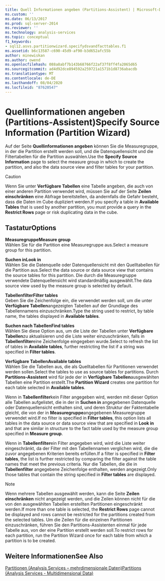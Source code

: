 ```yaml
---
title: Quell Informationen angeben (Partitions-Assistent) | Microsoft-Dokumentation
ms.custom: ''
ms.date: 06/13/2017
ms.prod: sql-server-2014
ms.reviewer: ''
ms.technology: analysis-services
ms.topic: conceptual
f1_keywords:
- sql12.asvs.partitionwizard.specifydsvandfacttables.f1
ms.assetid: b6c13587-c690-45d9-af90-b3d652afc55b
author: minewiskan
ms.author: owend
ms.openlocfilehash: 088a8abf7b143b68766f22af37f8ff4fa2065d65
ms.sourcegitcommit: ad4d92dce894592a259721a1571b1d8736abacdb
ms.translationtype: MT
ms.contentlocale: de-DE
ms.lasthandoff: 08/04/2020
ms.locfileid: "87620547"
---
```

# <a name="specify-source-information-partition-wizard"></a><span data-ttu-id="587e6-102">Quellinformationen angeben (Partitions-Assistent)</span><span class="sxs-lookup"><span data-stu-id="587e6-102">Specify Source Information (Partition Wizard)</span></span>
  <span data-ttu-id="587e6-103">Auf der Seite **Quellinformationen angeben** können Sie die Measuregruppe, in der die Partition erstellt werden soll, und die Datenquellensicht und die Filtertabellen für die Partition auswählen.</span><span class="sxs-lookup"><span data-stu-id="587e6-103">Use the **Specify Source Information** page to select the measure group in which to create the partition, and also the data source view and filter tables for your partition.</span></span>  
  
> [!CAUTION]  
>  <span data-ttu-id="587e6-104"> Wenn Sie unter **Verfügbare Tabellen** eine Tabelle angeben, die auch von einer anderen Partition verwendet wird, müssen Sie auf der Seite **Zeilen einschränken** eine Abfrage bereitstellen, da andernfalls die Gefahr besteht, dass die Daten im Cube dupliziert werden.</span><span class="sxs-lookup"><span data-stu-id="587e6-104">If you specify a table in **Available Tables** that is used by another partition, you must provide a query in the **Restrict Rows** page or risk duplicating data in the cube.</span></span>  
  
## <a name="options"></a><span data-ttu-id="587e6-105">Tastatur</span><span class="sxs-lookup"><span data-stu-id="587e6-105">Options</span></span>  
 <span data-ttu-id="587e6-106">**Measuregruppe**</span><span class="sxs-lookup"><span data-stu-id="587e6-106">**Measure group**</span></span>  
 <span data-ttu-id="587e6-107">Wählen Sie für die Partition eine Measuregruppe aus.</span><span class="sxs-lookup"><span data-stu-id="587e6-107">Select a measure group for this partition.</span></span>  
  
 <span data-ttu-id="587e6-108">**Suchen in**</span><span class="sxs-lookup"><span data-stu-id="587e6-108">**Look in**</span></span>  
 <span data-ttu-id="587e6-109">Wählen Sie die Datenquelle oder Datenquellensicht mit den Quelltabellen für die Partition aus.</span><span class="sxs-lookup"><span data-stu-id="587e6-109">Select the data source or data source view that contains the source tables for this partition.</span></span> <span data-ttu-id="587e6-110">Die durch die Measuregruppe verwendete Datenquellensicht wird standardmäßig ausgewählt.</span><span class="sxs-lookup"><span data-stu-id="587e6-110">The data source view used by the measure group is selected by default.</span></span>  
  
 <span data-ttu-id="587e6-111">**Tabellenfilter**</span><span class="sxs-lookup"><span data-stu-id="587e6-111">**Filter tables**</span></span>  
 <span data-ttu-id="587e6-112">Geben Sie die Zeichenfolge ein, die verwendet werden soll, um die unter **Verfügbare Tabellen**angezeigten Tabellen auf der Grundlage des Tabellennamens einzuschränken.</span><span class="sxs-lookup"><span data-stu-id="587e6-112">Type the string used to restrict, by table name, the tables displayed in **Available tables**.</span></span>  
  
 <span data-ttu-id="587e6-113">**Suchen nach Tabellen**</span><span class="sxs-lookup"><span data-stu-id="587e6-113">**Find tables**</span></span>  
 <span data-ttu-id="587e6-114">Wählen Sie diese Option aus, um die Liste der Tabellen unter **Verfügbare Tabellen**zu aktualisieren und die Liste weiter einzuschränken, falls in **Tabellenfilter**eine Zeichenfolge eingegeben wurde.</span><span class="sxs-lookup"><span data-stu-id="587e6-114">Select to refresh the list of tables in **Available tables**, further restricting the list if a string was specified in **Filter tables**.</span></span>  
  
 <span data-ttu-id="587e6-115">**Verfügbare Tabellen**</span><span class="sxs-lookup"><span data-stu-id="587e6-115">**Available tables**</span></span>  
 <span data-ttu-id="587e6-116">Wählen Sie die Tabellen aus, die als Quelltabellen für Partitionen verwendet werden sollen.</span><span class="sxs-lookup"><span data-stu-id="587e6-116">Select the tables to use as source tables for partitions.</span></span> <span data-ttu-id="587e6-117">Durch **Partitions-Assistent** wird für jede der in **Verfügbare Tabellen**ausgewählten Tabellen eine Partition erstellt.</span><span class="sxs-lookup"><span data-stu-id="587e6-117">The **Partition Wizard** creates one partition for each table selected in **Available tables**.</span></span>  
  
 <span data-ttu-id="587e6-118">Wenn in **Tabellenfilter**kein Filter angegeben wird, werden mit dieser Option alle Tabellen aufgelistet, die in der in **Suchen in** angegebenen Datenquelle oder Datenquellensicht enthalten sind, und deren Struktur der Faktentabelle gleicht, die von der in **Measuregruppe**angegebenen Measuregruppe verwendet wird.</span><span class="sxs-lookup"><span data-stu-id="587e6-118">If no filter is specified in **Filter tables**, this option lists all tables in the data source or data source view that are specified in **Look in** and that are similar in structure to the fact table used by the measure group specified in **Measure group**.</span></span>  
  
 <span data-ttu-id="587e6-119">Wenn in **Tabellenfilter**ein Filter angegeben wird, wird die Liste weiter eingeschränkt, da der Filter mit den Tabellennamen verglichen wird, die die zuvor angegebenen Kriterien bereits erfüllen.</span><span class="sxs-lookup"><span data-stu-id="587e6-119">If a filter is specified in **Filter tables**, the list is further restricted by comparing the filter against the table names that meet the previous criteria.</span></span> <span data-ttu-id="587e6-120">Nur die Tabellen, die die in **Tabellenfilter** angegebene Zeichenfolge enthalten, werden angezeigt.</span><span class="sxs-lookup"><span data-stu-id="587e6-120">Only those tables that contain the string specified in **Filter tables** are displayed.</span></span>  
  
> [!NOTE]  
>  <span data-ttu-id="587e6-121">Wenn mehrere Tabellen ausgewählt werden, kann die Seite **Zeilen einschränken** nicht angezeigt werden, und die Zeilen können nicht für die von den ausgewählten Tabellen erstellten Partitionen eingeschränkt werden.</span><span class="sxs-lookup"><span data-stu-id="587e6-121">If more than one table is selected, the **Restrict Rows** page cannot be displayed and rows cannot be restricted for the partitions created from the selected tables.</span></span> <span data-ttu-id="587e6-122">Um die Zeilen für die einzelnen Partitionen einzuschränken, führen Sie den Partitions-Assistenten einmal für jede Tabelle aus, von der eine Partition erstellt werden soll.</span><span class="sxs-lookup"><span data-stu-id="587e6-122">To restrict rows for each partition, run the Partition Wizard once for each table from which a partition is to be created.</span></span>  
  
## <a name="see-also"></a><span data-ttu-id="587e6-123">Weitere Informationen</span><span class="sxs-lookup"><span data-stu-id="587e6-123">See Also</span></span>  
 [<span data-ttu-id="587e6-124">Partitionen &#40;Analysis Services – mehrdimensionale Daten&#41;</span><span class="sxs-lookup"><span data-stu-id="587e6-124">Partitions &#40;Analysis Services - Multidimensional Data&#41;</span></span>](multidimensional-models-olap-logical-cube-objects/partitions-analysis-services-multidimensional-data.md)  
  
  
